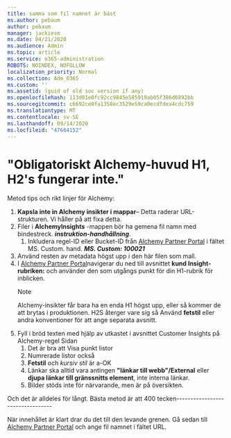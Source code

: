 ```yaml
---
title: samma som fil namnet är bäst
ms.author: pebaum
author: pebaum
manager: jackiesm
ms.date: 04/21/2020
ms.audience: Admin
ms.topic: article
ms.service: o365-administration
ROBOTS: NOINDEX, NOFOLLOW
localization_priority: Normal
ms.collection: Adm_O365
ms.custom: ''
ms.assetid: (guid of old soc version if any)
ms.openlocfilehash: 113d01e0fc92cc9845e585919ab05f386d6892bb
ms.sourcegitcommit: c6692ce0fa1358ec3529e59ca0ecdfdea4cdc759
ms.translationtype: MT
ms.contentlocale: sv-SE
ms.lasthandoff: 09/14/2020
ms.locfileid: "47664152"
---
```

# <a name="required-alchemy-header-h1-h2s-dont-work"></a>"Obligatoriskt Alchemy-huvud H1, H2's fungerar inte."
Metod tips och rikt linjer för Alchemy:

1. **Kapsla inte in Alchemy insikter i mappar**– Detta raderar URL-strukturen. Vi håller på att fixa detta.
1. Filer i **AlchemyInsights** -mappen bör ha gemena fil namn med bindestreck. ***instruktion-handhållning***.
    1. Inkludera regel-ID eller Bucket-ID från [Alchemy Partner Portal](https://alchemyportal.azurewebsites.net) i fältet MS. Custom. hand. ***MS. Custom: 100021***
1. Använd resten av metadata högst upp i den här filen som mall.
1. I [Alchemy Partner Portal](https://alchemyportal.azurewebsites.net)navigerar du ned till avsnittet **kund Insight-rubriken:** och använder den som utgångs punkt för din H1-rubrik för inblicken. 
    > [!NOTE]
    > Alchemy-insikter får bara ha en enda H1 högst upp, eller så kommer de att brytas i produktionen. H2S återger vare sig så Använd **fetstil** eller andra konventioner för att ange separata avsnitt.
1. Fyll i bröd texten med hjälp av utkastet i avsnittet Customer Insights på Alchemy-regel Sidan
    1. Det är bra att Visa punkt listor
    1. Numrerade listor också
    1. **Fetstil** och *kursiv stil* är a-OK
    1. Länkar ska alltid vara antingen **"länkar till webb"/External** eller **djupa länkar till gränssnitts element**, inte interna länkar.
    1. Bilder stöds inte för närvarande, men är på översikten.

Och det är alldeles för långt. Bästa metod är att 400 tecken---------------------------------

När innehållet är klart drar du det till den levande grenen. Gå sedan till [Alchemy Partner Portal](https://alchemyportal.azurewebsites.net) och ange fil namnet i fältet URL. 